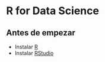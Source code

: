 # R for Data Science

## Antes de empezar

* Instalar [R](https://cran.rstudio.com/)
* Instalar [RStudio](https://www.rstudio.com/products/rstudio/download3/)
